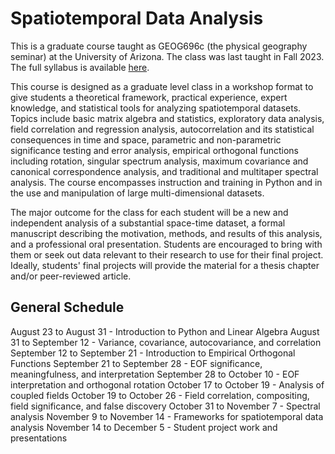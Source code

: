 # Spatiotemporal Data Analysis

This is a graduate course taught as GEOG696c (the physical geography seminar) at the University of Arizona.  The class was last taught in Fall 2023.  The full syllabus is available [here](https://github.com/kanchukaitis/spatiotemporal_data_analysis/blob/c70773af70425a7ffa5c0f13320f57c5dafd5565/geog696c_syllabus.pdf).

This course is designed as a graduate level class in a workshop format to give students a theoretical framework, practical experience, expert knowledge, and statistical tools for analyzing spatiotemporal datasets. Topics include basic matrix algebra and statistics, exploratory data analysis, field correlation and regression analysis, autocorrelation and its statistical consequences in time and space, parametric and non-parametric significance testing and error analysis, empirical orthogonal functions including rotation, singular spectrum analysis, maximum covariance and canonical correspondence analysis, and traditional and multitaper spectral analysis.  The course encompasses instruction and training in Python and in the use and manipulation of large multi-dimensional datasets.

The major outcome for the class for each student will be a new and independent analysis of a substantial space-time dataset, a formal manuscript describing the motivation, methods, and results of this analysis, and a professional oral presentation.  Students are encouraged to bring with them or seek out data relevant to their research to use for their final project.  Ideally, students' final projects will provide the material for a thesis chapter and/or peer-reviewed article. 

## General Schedule

August 23 to August 31 - Introduction to Python and Linear Algebra
August 31 to September 12 - Variance, covariance, autocovariance, and correlation
September 12 to September 21 - Introduction to Empirical Orthogonal Functions
September 21 to September 28 - EOF significance, meaningfulness, and interpretation
September 28 to October 10 - EOF interpretation and orthogonal rotation
October 17 to October 19 - Analysis of coupled fields
October 19 to October 26 - Field correlation, compositing, field significance, and false discovery
October 31 to November 7 - Spectral analysis 
November 9 to November 14 - Frameworks for spatiotemporal data analysis
November 14 to December 5 - Student project work and presentations
